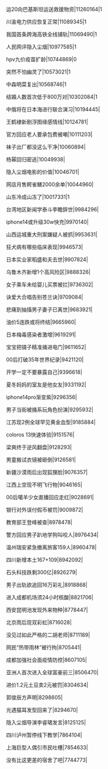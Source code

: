 运20向巴基斯坦运送救援物资|11260164|1

川渝电力供应恢复正常|11089345|1

我国首条跨海高铁全线铺轨|11069490|1

人民网评隐入尘烟|10977585|1

hpv九价疫苗扩龄|10744869|0

突然不怕幽灵了|10573021|1

中森明菜复出|10568746|1

结婚人数首次低于800万对|10302084|1

中俄将在日本海进行联合演习|10194445|

王鹤棣新剧浮图缘感情线|10124781|

官方回应老人要承包费被嘲|10111203|

袜子出厂都没这么干净|10060894|

杨幂回归密逃|10049938|

隐入尘烟电影的价值|10046701|

网店月售鳄雀鳝2000余单|10044960|

山东冷成山冻了|10017331|1

台湾地区新闻学泰斗李瞻辞世|9984296|

iphone14或升级30w快充|9970140|

山西运城重大刑案嫌疑人被抓|9953631|

狂犬病有哪些临床表现|9946573|

日本实业家稻盛和夫去世|9907824|

乌鲁木齐新增1个高风险区|9888326|

女子乘车未给婴儿买票被拦|9736302|

诀爱大合唱告别苍兰诀|9709084|

悲痛到抽搐男子妻子已离世|9683921|

油价5连跌或将终结|9665960|

日本梅毒感染者激增|9619291|

宝宝把镊子精准捅进电门|9611652|

00后打破35年世界纪录|9421120|

开学一定不要暴露自己|9396618|

夏冬妈妈的室友是他女友|9331192|

iphone14pro渐变紫|9296356|

男子当街被捅系玩角色扮演|9295932|

江苏现2例全球罕见黄金血型|9185884|

coloros 13快速体验|9151576|

梁爽终于逆风翻盘|9128293|

男童搬试衣镜被砸倒|9126581|

新疆沙漠雨后出现狐狸脸|9076357|

江西上空现不明飞行物|9046165|

00后噶羊少女直播回应走红|9028691|

银行对外误付假币被罚|9009872|

教育部王登峰被查|8978478|

警方回应男子趴地学狗叫咬人|8976434|

温州瑞安紧急撤离旅客159人|8960478|

四川新增本土167+109|8942092|

石头科技跌剩300亿|8926279|

男子出轨欲追回16万彩礼|8918868|

进入成都机场须24小时核酸|8821706|

西安昆明池发现外来物种|8778447|

北京雨后现双彩虹|8716028|

没见过如此严格的二胡老师|8711189|

网民“热带雨林”被行拘|8705441|

成都加强社会面疫情防控|8607105|

亚洲人首次进入全球富豪前三|8506470|

进价1.2元土豆卖2元被罚|8304634|

郭俊辰方声明|8298605|

光遇猫耳发型回来了|8294670|

隐入尘烟导演李睿珺发言|8125125|

四川泸州暂停线下教学|7864104|

上海巨型人偶引市民吐槽|7854633|

没有比这更差的宿舍了吧|7744773|

